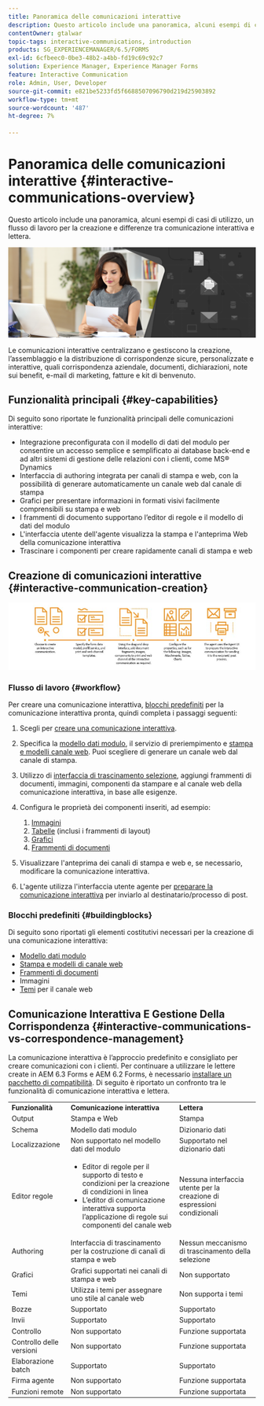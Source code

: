 ```yaml
---
title: Panoramica delle comunicazioni interattive
description: Questo articolo include una panoramica, alcuni esempi di casi di utilizzo, un flusso di lavoro per la creazione e differenze tra comunicazione interattiva e lettera.
contentOwner: gtalwar
topic-tags: interactive-communications, introduction
products: SG_EXPERIENCEMANAGER/6.5/FORMS
exl-id: 6cfbeec0-0be3-48b2-a4bb-fd19c69c92c7
solution: Experience Manager, Experience Manager Forms
feature: Interactive Communication
role: Admin, User, Developer
source-git-commit: e821be5233fd5f6688507096790d219d25903892
workflow-type: tm+mt
source-wordcount: '487'
ht-degree: 7%

---
```



# Panoramica delle comunicazioni interattive {#interactive-communications-overview}

Questo articolo include una panoramica, alcuni esempi di casi di utilizzo, un flusso di lavoro per la creazione e differenze tra comunicazione interattiva e lettera.

![immagine protagonista](do-not-localize/correspondence-management.png)

Le comunicazioni interattive centralizzano e gestiscono la creazione, l’assemblaggio e la distribuzione di corrispondenze sicure, personalizzate e interattive, quali corrispondenza aziendale, documenti, dichiarazioni, note sui benefit, e-mail di marketing, fatture e kit di benvenuto.

## Funzionalità principali {#key-capabilities}

Di seguito sono riportate le funzionalità principali delle comunicazioni interattive:

- Integrazione preconfigurata con il modello di dati del modulo per consentire un accesso semplice e semplificato ai database back-end e ad altri sistemi di gestione delle relazioni con i clienti, come MS® Dynamics
- Interfaccia di authoring integrata per canali di stampa e web, con la possibilità di generare automaticamente un canale web dal canale di stampa
- Grafici per presentare informazioni in formati visivi facilmente comprensibili su stampa e web
- I frammenti di documento supportano l’editor di regole e il modello di dati del modulo
- L&#39;interfaccia utente dell&#39;agente visualizza la stampa e l&#39;anteprima Web della comunicazione interattiva
- Trascinare i componenti per creare rapidamente canali di stampa e web

## Creazione di comunicazioni interattive {#interactive-communication-creation}

![interactive_communication-01](assets/interactive_communication-01.jpg)

### Flusso di lavoro {#workflow}

Per creare una comunicazione interattiva, [blocchi predefiniti](#buildingblocks) per la comunicazione interattiva pronta, quindi completa i passaggi seguenti:

1. Scegli per [creare una comunicazione interattiva](/help/forms/using/create-interactive-communication.md).

1. Specifica la [modello dati modulo](/help/forms/using/data-integration.md), il servizio di preriempimento e [stampa e modelli canale web](/help/forms/using/web-channel-print-channel.md). Puoi scegliere di generare un canale web dal canale di stampa.

1. Utilizzo di [interfaccia di trascinamento selezione](/help/forms/using/introduction-interactive-communication-authoring.md), aggiungi frammenti di documenti, immagini, componenti da stampare e al canale web della comunicazione interattiva, in base alle esigenze.
1. Configura le proprietà dei componenti inseriti, ad esempio:

   1. [Immagini](/help/forms/using/create-interactive-communication.md#step2)
   1. [Tabelle](/help/forms/using/create-interactive-communication.md#tables) (inclusi i frammenti di layout)
   1. [Grafici](/help/forms/using/chart-component-interactive-communications.md)
   1. [Frammenti di documenti](/help/forms/using/create-interactive-communication.md#document-fragment-properties)

1. Visualizzare l&#39;anteprima dei canali di stampa e web e, se necessario, modificare la comunicazione interattiva.
1. L&#39;agente utilizza l&#39;interfaccia utente agente per [preparare la comunicazione interattiva](/help/forms/using/prepare-send-interactive-communication.md) per inviarlo al destinatario/processo di post.

### Blocchi predefiniti {#buildingblocks}

Di seguito sono riportati gli elementi costitutivi necessari per la creazione di una comunicazione interattiva:

- [Modello dati modulo](/help/forms/using/data-integration.md)
- [Stampa e modelli di canale web](/help/forms/using/web-channel-print-channel.md)
- [Frammenti di documenti](/help/forms/using/document-fragments.md)
- Immagini
- [Temi](/help/forms/using/themes.md) per il canale web

## Comunicazione Interattiva E Gestione Della Corrispondenza {#interactive-communications-vs-correspondence-management}

La comunicazione interattiva è l’approccio predefinito e consigliato per creare comunicazioni con i clienti. Per continuare a utilizzare le lettere create in AEM 6.3 Forms e AEM 6.2 Forms, è necessario [installare un pacchetto di compatibilità](/help/forms/using/compatibility-package.md). Di seguito è riportato un confronto tra le funzionalità di comunicazione interattiva e lettera.

<table>
 <tbody>
  <tr>
   <td><strong>Funzionalità</strong></td>
   <td><strong>Comunicazione interattiva</strong></td>
   <td><strong>Lettera</strong></td>
  </tr>
  <tr>
   <td>Output</td>
   <td>Stampa e Web</td>
   <td>Stampa</td>
  </tr>
  <tr>
   <td>Schema</td>
   <td>Modello dati modulo </td>
   <td>Dizionario dati </td>
  </tr>
  <tr>
   <td>Localizzazione</td>
   <td>Non supportato nel modello dati del modulo</td>
   <td>Supportato nel dizionario dati</td>
  </tr>
  <tr>
   <td>Editor regole</td>
   <td>
    <ul>
     <li>Editor di regole per il supporto di testo e condizioni per la creazione di condizioni in linea</li>
     <li>L’editor di comunicazione interattiva supporta l’applicazione di regole sui componenti del canale web</li>
    </ul> </td>
   <td>Nessuna interfaccia utente per la creazione di espressioni condizionali</td>
  </tr>
  <tr>
   <td>Authoring</td>
   <td>Interfaccia di trascinamento per la costruzione di canali di stampa e web</td>
   <td>Nessun meccanismo di trascinamento della selezione </td>
  </tr>
  <tr>
   <td>Grafici</td>
   <td>Grafici supportati nei canali di stampa e web</td>
   <td>Non supportato</td>
  </tr>
  <tr>
   <td>Temi</td>
   <td>Utilizza i temi per assegnare uno stile al canale web</td>
   <td>Non supporta i temi</td>
  </tr>
   <tr>
   <td>Bozze</td>
   <td>Supportato</td>
   <td>Supportato</td>
  </tr>
   <tr>
   <td>Invii</td>
   <td>Supportato</td>
   <td>Supportato</td>
  </tr>
  <tr>
  <tr>
   <td>Controllo</td>
   <td>Non supportato</td>
   <td>Funzione supportata</td>
  </tr>
   <tr>
   <td>Controllo delle versioni</td>
   <td>Non supportato</td>
   <td>Funzione supportata</td>
  </tr>
   <td>Elaborazione batch</td>
   <td>Supportato </td>
   <td>Supportato</td>
  </tr>
  <tr>
   <td>Firma agente</td>
   <td>Non supportato</td>
   <td>Funzione supportata</td>
  </tr>
  <tr>
   <td>Funzioni remote</td>
   <td>Non supportato</td>
   <td>Funzione supportata</td>
  </tr>
 </tbody>
</table>
